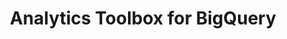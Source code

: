 ---
title: Analytics Toolbox for BigQuery
description: "Unlock Spatial Analytics in BigQuery"
icon: "/img/icons/bigquery-analytics-toolbox.png"
type: examples
euFlag: true
aliases:
    - /analytics-toolbox-bq/examples/
---